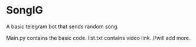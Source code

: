 # SongIG
A basic telegram bot that sends random song.


Main.py contains the basic code.
list.txt contains video link.     //will add more.
